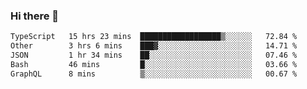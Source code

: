 ### Hi there 👋

<!--
**zhengis-alinur/zhengis-alinur** is a ✨ _special_ ✨ repository because its `README.md` (this file) appears on your GitHub profile.

Here are some ideas to get you started:

- 🔭 I’m currently working on ...
- 🌱 I’m currently learning ...
- 👯 I’m looking to collaborate on ...
- 🤔 I’m looking for help with ...
- 💬 Ask me about ...
- 📫 How to reach me: ...
- 😄 Pronouns: ...
- ⚡ Fun fact: ...
-->

<!--START_SECTION:waka-->

```txt
TypeScript   15 hrs 23 mins  ██████████████████▒░░░░░░   72.84 %
Other        3 hrs 6 mins    ███▓░░░░░░░░░░░░░░░░░░░░░   14.71 %
JSON         1 hr 34 mins    ██░░░░░░░░░░░░░░░░░░░░░░░   07.46 %
Bash         46 mins         █░░░░░░░░░░░░░░░░░░░░░░░░   03.66 %
GraphQL      8 mins          ▒░░░░░░░░░░░░░░░░░░░░░░░░   00.67 %
```

<!--END_SECTION:waka-->
